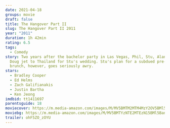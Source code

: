 ```yaml
---
date: 2021-04-18
groups: movie
draft: false
title: The Hangover Part II
slug: The Hangover Part II 2011
year: "2011"
duration: 1h 42min
rating: 6.5
tags:
  - Comedy
story: Two years after the bachelor party in Las Vegas, Phil, Stu, Alan, and
  Doug jet to Thailand for Stu's wedding. Stu's plan for a subdued pre-wedding
  brunch, however, goes seriously awry.
stars:
  - Bradley Cooper
  - Ed Helms
  - Zach Galifianakis
  - Justin Bartha
  - Ken Jeong
imdbid: tt1411697
parentsguide: 18
moviecover: https://m.media-amazon.com/images/M/MV5BMTM2MTM4MzY2OV5BMl5BanBnXkFtZTcwNjQ3NzI4NA@@._V1_FMjpg_UY865_.jpg
moviebg: https://m.media-amazon.com/images/M/MV5BMTYzNTE2MTEzN15BMl5BanBnXkFtZTcwMTc3NzMyNQ@@._V1_FMjpg_UX1280_.jpg
trailer: ohF5ZO_zOYU
---
```

